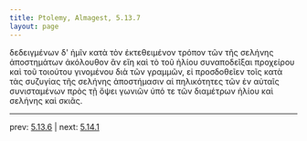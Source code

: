 ```yaml
---
title: Ptolemy, Almagest, 5.13.7
layout: page
---
```


δεδειγμένων δ' ἡμῖν κατὰ τὸν ἐκτεθειμένον τρόπον τῶν τῆς σελήνης ἀποστημάτων ἀκόλουθον ἂν εἴη καὶ τὸ τοῦ ἡλίου συναποδεῖξαι προχείρου καὶ τοῦ τοιούτου γινομένου διὰ τῶν γραμμῶν, εἰ προσδοθεῖεν τοῖς κατὰ τὰς συζυγίας τῆς σελήνης ἀποστήμασιν αἱ πηλικότητες τῶν ἐν αὐταῖς συνισταμένων πρὸς τῇ ὄψει γωνιῶν ὑπό τε τῶν διαμέτρων ἡλίου καὶ σελήνης καὶ σκιᾶς. 

---

prev: [5.13.6](../5.13.6/) | next: [5.14.1](../5.14.1/)

